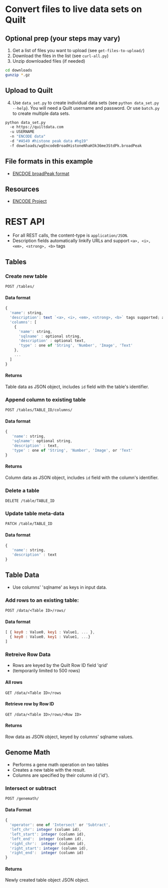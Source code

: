 # Convert files to live data sets on Quilt
## Optional prep (your steps may vary)
1. Get a list of files you want to upload (see `get-files-to-upload/`)
2. Download the files in the list (see `curl-all.py`)
3. Unzip downloaded files (if needed)
```bash
cd downloads
gunzip *.gz
```
## Upload to Quilt
4. Use `data_set.py` to create individual data sets (see `python data_set.py --help`).
You will need a Quilt username and password. Or use `batch.py` to create multiple data sets.
```bash
python data_set.py
  -e https://quiltdata.com
  -u USERNAME
  -n "ENCODE data"
  -d "#A549 #histone peak data #hg19"
  -f downloads/wgEncodeBroadHistoneNhaH3k36me3StdPk.broadPeak
```

## File formats in this example
* [ENCDOE broadPeak format](https://genome.ucsc.edu/FAQ/FAQformat.html#format13)

## Resources
* [ENCODE Project](https://www.encodeproject.org/)


# REST API
* For all REST calls, the content-type is `application/JSON`.
* Description fields automatically linkify URLs and support `<a>, <i>, <em>, <strong>, <b>` tags 

## Tables
### Create new table
`POST /tables/`
#### Data format
```javascript
{
  'name': string,
  'description': text `<a>, <i>, <em>, <strong>, <b>` tags supported; automatic linkification of URLs
  'columns': [
    {
      'name': string,
      'sqlname' : optional string,
      'description' : optional text,
      'type' : one of 'String', 'Number', 'Image', 'Text'
    },
    ...
  ]
}
```

#### Returns
Table data as JSON object, includes `id` field with the table's identifier.

### Append column to existing table
`POST /tables/TABLE_ID/columns/`
#### Data format
```javascript
{
   'name': string,
   'sqlname': optional string,
   'description' : text,
   'type' : one of 'String', 'Number', 'Image', or 'Text'
}
```
#### Returns
Column data as JSON object, includes `id` field with the column's identifier.


### Delete a table
`DELETE /table/TABLE_ID`

### Update table meta-data
`PATCH /table/TABLE_ID`

#### Data format
```javascript
{
   'name': string,
   'description' : text
}
```

## Table Data
* Use columns' 'sqlname' as keys in input data.

### Add rows to an existing table:
`POST /data/<Table ID>/rows/`

#### Data format
```javascript
[ { key0 : Value0, key1 : Value1, ... },
  { key0 : Value0, key1 : Value1, ...}
]
```

### Retreive Row Data
* Rows are keyed by the Quilt Row ID field 'qrid'
* (temporarily limited to 500 rows)

#### All rows
`GET /data/<Table ID>/rows`

#### Retrieve row by Row ID
`GET /data/<Table ID>/rows/<Row ID>`

#### Returns
Row data as JSON object, keyed by columns' sqlname values.

## Genome Math
* Performs a gene math operation on two tables
* Creates a new table with the result.
* Columns are specified by their column id ('id').

### Intersect or subtract
`POST /genemath/`

#### Data Format
```javascript
{
  'operator': one of 'Intersect' or 'Subtract',
  'left_chr': integer (column id),
  'left_start': integer (column id),
  'left_end':  integer (column id),
  'right_chr':  integer (column id),
  'right_start': integer (column id),
  'right_end':  integer (column id)
}
```
#### Returns
Newly created table object JSON object.
 
